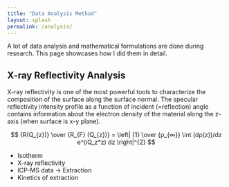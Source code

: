 ```yaml
---
title: "Data Analysis Method"
layout: splash
permalink: /analysis/
---
```


A lot of data analysis and mathematical formulations are done during research. This page showcases how I did them in detail.

## X-ray Reflectivity Analysis

X-ray reflectivity is one of the most powerful tools to characterize the composition of the surface along the surface normal.
The specular reflectivity intensity profile as a function of incident (=reflection) angle contains information about the electron density of the material along the z-axis (when surface is x-y plane).

$$
{R(Q_{z})} \over {R_{F} (Q_{z})} = \left| {1} \over {ρ_{∞}}  \int (dρ(z))/dz e^(iQ_z*z) dz \right|^{2}
$$

* Isotherm
* X-ray reflectivity
* ICP-MS data -> Extraction
* Kinetics of extraction